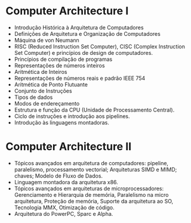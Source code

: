 # Computer Architecture I 

* Introdução Histórica à Arquitetura de Computadores
* Definições de Arquitetura e Organização de Computadores
* Máquina de von Neumann
* RISC (Reduced Instruction Set Computer), CISC (Complex Instruction Set Computer) e princípios de design de computadores.
* Princípios de compilação de programas
* Representações de números inteiros
* Aritmética de Inteiros
* Representações de números reais e padrão IEEE 754
* Aritmética de Ponto Flutuante
* Conjunto de Instruções
* Tipos de dados
* Modos de endereçamento
* Estrutura e função da CPU (Unidade de Processamento Central).
* Ciclo de instruções e introdução aos pipelines.
* Introdução às linguagens montadoras.

# Computer Architecture II

* Tópicos avançados em arquitetura de computadores: pipeline, paralelismo, processamento vectorial; Arquiteturas SIMD e MIMD; chaves; Modelo de Fluxo de Dados.
* Linguagem montadora da arquitetura x86.
* Tópicos avançados em arquiteturas de microprocessadores: Gerenciamento e Hierarquia de memória, Paralelismo na micro arquitetura, Proteção de memória, Suporte da arquitetura ao SO, Tecnologia MMX, Otimização de código.
* Arquitetura do PowerPC, Sparc e Alpha.
